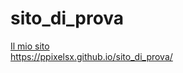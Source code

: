 # sito_di_prova
<a href="https://ppixelsx.github.io/sito_di_prova/1/">Il mio sito</a><br>
https://ppixelsx.github.io/sito_di_prova/

